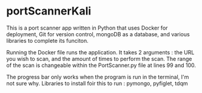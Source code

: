 # portScannerKali

This is a port scanner app written in Python that uses Docker for deployment, 
Git for version control, mongoDB as a database, and various libraries to complete its funciton.

Running the Docker file runs the application. It takes 2 arguments : the URL you wish to scan, and the amount of times to perform the scan.
The range of the scan is changeable within the PortScanner.py file at lines 99 and 100.

The progress bar only works when the program is run in the terminal, I'm not sure why. 
Libraries to install foir this to run : pymongo, pyfiglet, tdqm
